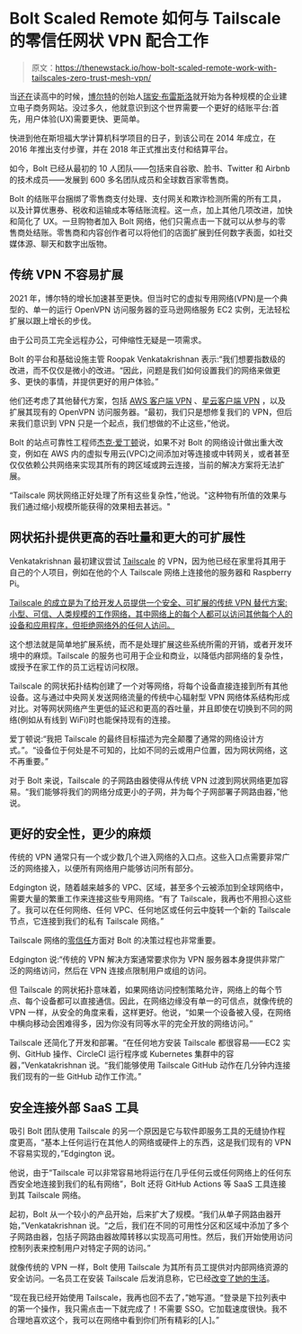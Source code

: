 # Bolt Scaled Remote 如何与 Tailscale 的零信任网状 VPN 配合工作

> 原文：<https://thenewstack.io/how-bolt-scaled-remote-work-with-tailscales-zero-trust-mesh-vpn/>

当[还在](https://boltfinancial.wpengine.com/wp-content/uploads/2021/06/Feb-1-2022-Bolt-Fact-Sheet.pdf)读高中的时候，[博尔特](https://www.bolt.com/)的创始人[瑞安·布雷斯洛](https://www.linkedin.com/in/ryantakesoff/)就开始为各种规模的企业建立电子商务网站。没过多久，他就意识到这个世界需要一个更好的结账平台:首先，用户体验(UX)需要更快、更简单。

快进到他在斯坦福大学计算机科学项目的日子，到该公司在 2014 年成立，在 2016 年推出支付步骤，并在 2018 年正式推出支付和结算平台。

如今，Bolt 已经从最初的 10 人团队——包括来自谷歌、脸书、Twitter 和 Airbnb 的技术成员——发展到 600 多名团队成员和全球数百家零售商。

Bolt 的结账平台捆绑了零售商支付处理、支付网关和欺诈检测所需的所有工具，以及计算优惠券、税收和运输成本等结账流程。这一点，加上其他几项改进，加快和简化了 UX。一旦购物者加入 Bolt 网络，他们只需点击一下就可以从参与的零售商处结账。零售商和内容创作者可以将他们的店面扩展到任何数字表面，如社交媒体源、聊天和数字出版物。

## **传统 VPN 不容易扩展**

2021 年，博尔特的增长加速甚至更快。但当时它的虚拟专用网络(VPN)是一个典型的、单一的运行 OpenVPN 访问服务器的亚马逊网络服务 EC2 实例，无法轻松扩展以跟上增长的步伐。

由于公司员工完全远程办公，可伸缩性无疑是一项需求。

Bolt 的平台和基础设施主管 Roopak Venkatakrishnan 表示:“我们想要指数级的改进，而不仅仅是微小的改进。“因此，问题是我们如何设置我们的网络来做更多、更快的事情，并提供更好的用户体验。”

他们还考虑了其他替代方案，包括 [AWS 客户端 VPN](https://aws.amazon.com/vpn/client-vpn/) 、[星云客户端 VPN](https://www.defined.net/) ，以及扩展其现有的 OpenVPN 访问服务器。“最初，我们只是想修复我们的 VPN，但后来我们意识到 VPN 只是一个起点，我们想做的不止这些，”他说。

Bolt 的站点可靠性工程师[杰克·爱丁顿](https://www.linkedin.com/in/jedgington/)说，如果不对 Bolt 的网络设计做出重大改变，例如在 AWS 内的虚拟专用云(VPC)之间添加对等连接或中转网关，或者甚至仅仅依赖公共网络来实现其所有的跨区域或跨云连接，当前的解决方案将无法扩展。

“Tailscale 网状网络正好处理了所有这些复杂性，”他说。"这种物有所值的效果与我们通过缩小规模所能获得的效果相去甚远。"

## **网状拓扑提供更高的吞吐量和更大的可扩展性**

Venkatakrishnan 最初建议尝试 [Tailscale](https://tailscale.com/) 的 VPN，因为他已经在家里将其用于自己的个人项目，例如在他的个人 Tailscale 网络上连接他的服务器和 Raspberry Pi。

[Tailscale 的成立是为了给开发人员提供一个安全、可扩展的传统 VPN 替代方案:小型、可信、人类规模的工作网络，其中网络上的每个人都可以访问其他每个人的设备和应用程序，但拒绝网络外的任何人访问。](https://thenewstack.io/tailscale-a-virtual-private-network-for-zero-trust-security/)

这个想法就是简单地扩展系统，而不是处理扩展这些系统所需的开销，或者开发环境中的麻烦。Tailscale 的服务也可用于企业和商业，以降低内部网络的复杂性，或授予在家工作的员工远程访问权限。

Tailscale 的网状拓扑结构创建了一个对等网络，将每个设备直接连接到所有其他设备。这与通过中央网关发送网络流量的传统中心辐射型 VPN 网络体系结构形成对比。对等网状网络产生更低的延迟和更高的吞吐量，并且即使在切换到不同的网络(例如从有线到 WiFi)时也能保持现有的连接。

爱丁顿说:“我把 Tailscale 的最终目标描述为完全颠覆了通常的网络设计方式。”。“设备位于何处是不可知的，比如不同的云或用户位置，因为网状网络，这不再重要。”

对于 Bolt 来说，Tailscale 的子网路由器使得从传统 VPN 过渡到网状网络更加容易。“我们能够将我们的网络分成更小的子网，并为每个子网部署子网路由器，”他说。

## **更好的安全性，更少的麻烦**

传统的 VPN 通常只有一个或少数几个进入网络的入口点。这些入口点需要非常广泛的网络接入，以便所有网络用户能够访问所有部分。

Edgington 说，随着越来越多的 VPC、区域，甚至多个云被添加到全球网络中，需要大量的繁重工作来连接这些专用网络。“有了 Tailscale，我再也不用担心这些了。我可以在任何网络、任何 VPC、任何地区或任何云中旋转一个新的 Tailscale 节点，它连接到我们的私有 Tailscale 网络。”

Tailscale 网络的[零信任](https://thenewstack.io/cisa-lays-out-security-rules-for-zero-trust-clouds/)方面对 Bolt 的决策过程也非常重要。

Edgington 说:“传统的 VPN 解决方案通常要求你为 VPN 服务器本身提供非常广泛的网络访问，然后在 VPN 连接点限制用户或组的访问。

但 Tailscale 的网状拓扑意味着，如果网络访问控制策略允许，网络上的每个节点、每个设备都可以直接通信。因此，在网络边缘没有单一的可信点，就像传统的 VPN 一样，从安全的角度来看，这样更好。他说，“如果一个设备被入侵，在网络中横向移动会困难得多，因为你没有同等水平的完全开放的网络访问。”

Tailscale 还简化了开发和部署。“在任何地方安装 Tailscale 都很容易——EC2 实例、GitHub 操作、CircleCI 运行程序或 Kubernetes 集群中的容器，”Venkatakrishnan 说。“我们能够使用 Tailscale GitHub 动作在几分钟内连接我们现有的一些 GitHub 动作工作流。”

## **安全连接外部 SaaS 工具**

吸引 Bolt 团队使用 Tailscale 的另一个原因是它与软件即服务工具的无缝协作程度更高，“基本上任何运行在其他人的网络或硬件上的东西，这是我们现有的 VPN 不容易实现的，”Edgington 说。

他说，由于“Tailscale 可以非常容易地将运行在几乎任何云或任何网络上的任何东西安全地连接到我们的私有网络”，Bolt 还将 GitHub Actions 等 SaaS 工具连接到其 Tailscale 网络。

起初，Bolt 从一个较小的产品开始，后来扩大了规模。“我们从单子网路由器开始，”Venkatakrishnan 说。“之后，我们在不同的可用性分区和区域中添加了多个子网路由器，包括子网路由器故障转移以实现高可用性。然后，我们开始使用访问控制列表来控制用户对特定子网的访问。”

就像传统的 VPN 一样，Bolt 使用 Tailscale 为其所有员工提供对内部网络资源的安全访问。一名员工在安装 Tailscale 后发消息称，它已经[改变了她的生活](https://twitter.com/roopakv/status/1456466252914778119)。

“现在我已经开始使用 Tailscale，我再也回不去了，”她写道。“登录是下拉列表中的第一个操作，我只需点击一下就完成了！不需要 SSO。它加载速度很快。我不合理地喜欢这个，我可以在网络中看到你们所有精彩的[人]。”

<svg xmlns:xlink="http://www.w3.org/1999/xlink" viewBox="0 0 68 31" version="1.1"><title>Group</title> <desc>Created with Sketch.</desc></svg>